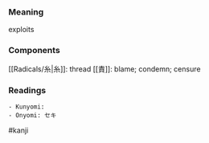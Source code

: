 ### Meaning

exploits

### Components

[[Radicals/糸|糸]]: thread [[責]]: blame; condemn; censure

### Readings

```
- Kunyomi: 
- Onyomi: セキ
```

#kanji